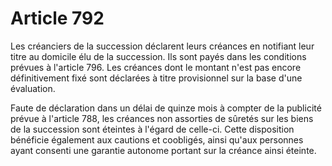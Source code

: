 # Article 792

Les créanciers de la succession déclarent leurs créances en notifiant leur titre au domicile élu de la succession. Ils sont payés dans les conditions prévues à l'article 796. Les créances dont le montant n'est pas encore définitivement fixé sont déclarées à titre provisionnel sur la base d'une évaluation.

Faute de déclaration dans un délai de quinze mois à compter de la publicité prévue à l'article 788, les créances non assorties de sûretés sur les biens de la succession sont éteintes à l'égard de celle-ci. Cette disposition bénéficie également aux cautions et coobligés, ainsi qu'aux personnes ayant consenti une garantie autonome portant sur la créance ainsi éteinte.
